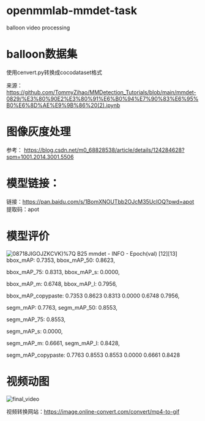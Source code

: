 # openmmlab-mmdet-task
balloon     video processing

# balloon数据集
使用cenvert.py转换成cocodataset格式

来源：https://github.com/TommyZihao/MMDetection_Tutorials/blob/main/mmdet-0829/%E3%80%90E2%E3%80%91%E6%B0%94%E7%90%83%E6%95%B0%E6%8D%AE%E9%9B%86%20(2).ipynb

# 图像灰度处理
参考：
https://blog.csdn.net/m0_68828538/article/details/124284628?spm=1001.2014.3001.5506

# 模型链接：
链接：https://pan.baidu.com/s/1BomXNOUTbb2OJcM35UcIOQ?pwd=apot 
提取码：apot 

# 模型评价

![08718JIGOJZKCVK)%7Q B25](https://user-images.githubusercontent.com/62336670/217457416-10c2edef-fa8e-40ac-b3d0-7fbc13f8485d.png)
 mmdet - INFO - Epoch(val) [12][13]	
 bbox_mAP: 0.7353, bbox_mAP_50: 0.8623,
 
 bbox_mAP_75: 0.8313, bbox_mAP_s: 0.0000, 
 
 bbox_mAP_m: 0.6748, bbox_mAP_l: 0.7956,
 
 bbox_mAP_copypaste: 0.7353 0.8623 0.8313 0.0000 0.6748 0.7956, 
 
 segm_mAP: 0.7763, segm_mAP_50: 0.8553,
 
 segm_mAP_75: 0.8553, 
 
 segm_mAP_s: 0.0000, 
 
 segm_mAP_m: 0.6661, segm_mAP_l: 0.8428, 
 
 segm_mAP_copypaste: 0.7763 0.8553 0.8553 0.0000 0.6661 0.8428
 
 # 视频动图
 ![final_video](https://user-images.githubusercontent.com/62336670/217459215-d50f2f0d-837d-4008-bd2b-5656338b9dc9.gif)

视频转换网站：https://image.online-convert.com/convert/mp4-to-gif


